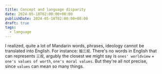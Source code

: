 ```yaml
---
title: Concept and language disparity
date: 2024-05-18T02:00:00+08:00
publishDate: 2024-05-18T02:00:00+08:00
draft: true
tags:
  - language
---
```



I realized, quite a lot of Mandarin words, phrases, ideology cannot be translated into English. For instance: `毁三观`. There's no words in English that can represents `三观`, argubly the closest we might say is `ones' worldview` + `one's values of worth`, `one's moral values`. But they're all not precise, since `values` can mean so many things.
